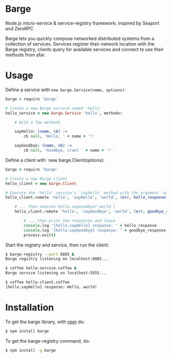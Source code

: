 Barge
=====

Node.js micro-service &amp; service-registry framework; inspired by Seaport and ZeroRPC

Barge lets you quickly compose networked distributed systems from a collection of services. Services register their network location with the Barge registry, clients query for available services and connect to use their methods from afar.

# Usage

Define a service with `new barge.Service(name, options)`:

```coffee
barge = require 'barge'

# Create a new Barge service named 'hello'
hello_service = new barge.Service 'hello', methods:

    # With a few methods

    sayHello: (name, cb) ->
        cb null, 'Hello, ' + name + '!'

    sayGoodbye: (name, cb) ->
        cb null, 'Goodbye, cruel ' + name + '!'
```

Define a client with `new barge.Client(options):

```coffee
barge = require 'barge'

# Create a new Barge client
hello_client = new barge.Client

# Execute the 'hello' service's `sayHello` method with the argument 'world' ...
hello_client.remote 'hello', 'sayHello', 'world', (err, hello_response) ->

    # ... then execute hello.sayGoodbye('world')
    hello_client.remote 'hello', 'sayGoodbye', 'world', (err, goodbye_response) ->

        # ... then print the responses and leave
        console.log '[hello.sayHello] response: ' + hello_response
        console.log '[hello.sayGoodbye] response: ' + goodbye_response
        process.exit()
```

Start the registry and service, then run the client:

```sh
$ barge-registry --port 8885 &
Barge registry listening on localhost:8885...

$ coffee hello-service.coffee &
Barge service listening on localhost:5555...

$ coffee hello-client.coffee
[hello.sayHello] response: Hello, world!
```

# Installation

To get the barge library, with [npm](http://npmjs.org) do:

```sh
$ npm install barge
```

To get the barge-registry command, do:

```sh
$ npm install -g barge
```

